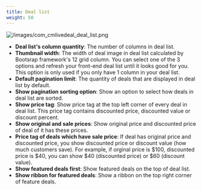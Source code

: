 ```yaml
---
title: Deal list
weight: 50
---
```

![/images/com_cmlivedeal_deal_list.png](/images/com_cmlivedeal_deal_list.png)

*   **Deal list's column quantity**: The number of columns in deal list.
*   **Thumbnail width**: The width of deal image in deal list calculated by Bootsrap framework's 12 grid column. You can select one of the 3 options and refresh your front-end deal list until it looks good for you. This option is only used if you only have 1 column in your deal list.
*   **Default pagination limit**: The quantity of deals that are displayed in deal list by default.
*   **Show pagination sorting option**: Show an option to select how deals in deal list are sorted.
*   **Show price tag**: Show price tag at the top left corner of every deal in deal list. This price tag contains discounted price, discounted value or discount percent.
*   **Show original and sale prices**: Show original price and discounted price of deal of it has these prices.
*   **Price tag of deals which have sale price**: If deal has original price and discounted price, you show discounted price or discount value (how much customers save). For example, if orginal price is $100, discounted price is $40, you can show $40 (discounted price) or $60 (discount value).
*   **Show featured deals first**: Show featured deals on the top of deal list.
*   **Show ribbon for featured deals**: Show a ribbon on the top right corner of feature deals.
